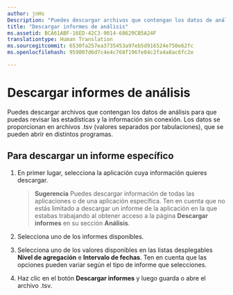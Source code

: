 ```yaml
---
author: jnHs
Description: "Puedes descargar archivos que contengan los datos de análisis para que puedas revisar las estadísticas y la información sin conexión."
title: "Descargar informes de análisis"
ms.assetid: BCA61ABF-16ED-42C3-9014-68629CB5A24F
translationtype: Human Translation
ms.sourcegitcommit: 6530fa257ea3735453a97eb5d916524e750e62fc
ms.openlocfilehash: 959007d6d7c4e4c768f196fe04c2fa4a8ac6fc2e

---
```


# Descargar informes de análisis


Puedes descargar archivos que contengan los datos de análisis para que puedas revisar las estadísticas y la información sin conexión. Los datos se proporcionan en archivos .tsv (valores separados por tabulaciones), que se pueden abrir en distintos programas.

## Para descargar un informe específico

1.  En primer lugar, selecciona la aplicación cuya información quieres descargar.

    > **Sugerencia**  Puedes descargar información de todas las aplicaciones o de una aplicación específica. Ten en cuenta que no estás limitado a descargar un informe de la aplicación en la que estabas trabajando al obtener acceso a la página **Descargar informes** en su sección **Análisis**.

2.  Selecciona uno de los informes disponibles.

3.  Selecciona uno de los valores disponibles en las listas desplegables **Nivel de agregación** e **Intervalo de fechas**. Ten en cuenta que las opciones pueden variar según el tipo de informe que selecciones.

4.  Haz clic en el botón **Descargar informes** y luego guarda o abre el archivo .tsv.



<!--HONumber=Jun16_HO4-->



